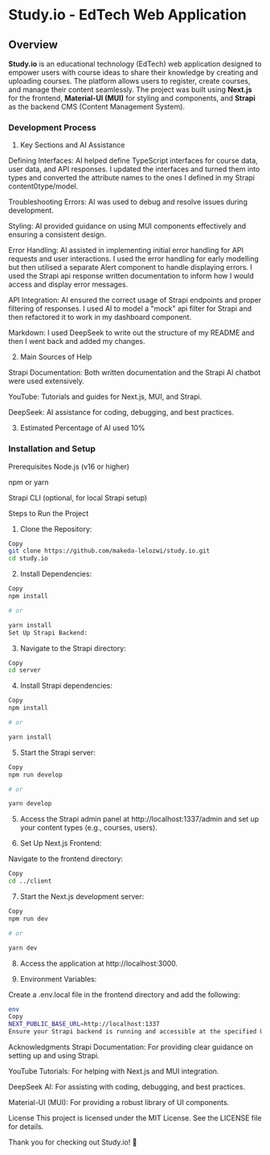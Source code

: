 # Study.io - EdTech Web Application

## Overview

**Study.io** is an educational technology (EdTech) web application designed to empower users with course ideas to share their knowledge by creating and uploading courses. The platform allows users to register, create courses, and manage their content seamlessly. The project was built using **Next.js** for the frontend, **Material-UI (MUI)** for styling and components, and **Strapi** as the backend CMS (Content Management System).

### Development Process

1. Key Sections and AI Assistance

Defining Interfaces: AI helped define TypeScript interfaces for course data, user data, and API responses. I updated the interfaces and turned them into types and converted the attribute names to the ones I defined in my Strapi content0type/model.

Troubleshooting Errors: AI was used to debug and resolve issues during development.

Styling: AI provided guidance on using MUI components effectively and ensuring a consistent design.

Error Handling: AI assisted in implementing initial error handling for API requests and user interactions. I used the error handling for early modelling but then utilised a separate Alert component to handle displaying errors. I used the Strapi api response written documentation to inform how I would access and display error messages.

API Integration: AI ensured the correct usage of Strapi endpoints and proper filtering of responses. I used AI to model a "mock" api filter for Strapi and then refactored it to work in my dashboard component.

Markdown: I used DeepSeek to write out the structure of my README and then I went back and added my changes.

2. Main Sources of Help

Strapi Documentation: Both written documentation and the Strapi AI chatbot were used extensively.

YouTube: Tutorials and guides for Next.js, MUI, and Strapi.

DeepSeek: AI assistance for coding, debugging, and best practices.

3. Estimated Percentage of AI used
   10%

### Installation and Setup

Prerequisites
Node.js (v16 or higher)

npm or yarn

Strapi CLI (optional, for local Strapi setup)

Steps to Run the Project

1. Clone the Repository:

```bash
Copy
git clone https://github.com/makeda-lelozwi/study.io.git
cd study.io
```

2. Install Dependencies:

```bash
Copy
npm install

# or

yarn install
Set Up Strapi Backend:
```

3. Navigate to the Strapi directory:

```bash
Copy
cd server
```

4. Install Strapi dependencies:

```bash
Copy
npm install

# or

yarn install
```

5. Start the Strapi server:

```bash
Copy
npm run develop

# or

yarn develop
```

5. Access the Strapi admin panel at http://localhost:1337/admin and set up your content types (e.g., courses, users).

6. Set Up Next.js Frontend:

Navigate to the frontend directory:

```bash
Copy
cd ../client
```

7. Start the Next.js development server:

```bash
Copy
npm run dev

# or

yarn dev
```

8. Access the application at http://localhost:3000.

9. Environment Variables:

Create a .env.local file in the frontend directory and add the following:

```bash
env
Copy
NEXT_PUBLIC_BASE_URL=http://localhost:1337
Ensure your Strapi backend is running and accessible at the specified URL.
```

Acknowledgments
Strapi Documentation: For providing clear guidance on setting up and using Strapi.

YouTube Tutorials: For helping with Next.js and MUI integration.

DeepSeek AI: For assisting with coding, debugging, and best practices.

Material-UI (MUI): For providing a robust library of UI components.

License
This project is licensed under the MIT License. See the LICENSE file for details.

Thank you for checking out Study.io! 🚀
